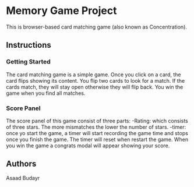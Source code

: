# Memory Game Project
This is browser-based card matching game (also known as Concentration).

## Instructions

### Getting Started
The card matching game is a simple game. Once you click on a card, the card flips showing its content. You flip two cards to look for a match. If the cards match, they will stay open otherwise they will flip back. You win the game when you find all matches.

### Score Panel
The score panel of this game consist of three parts:
-Rating: which consists of three stars. The more mismatches the lower the number of stars.
-timer: once yo start the game, a timer will start recording the game time and stops once you finish the game. The timer will reset when restart the game.
When you win the game a congrats modal will appear showing your score.



## Authors
Asaad Budayr
